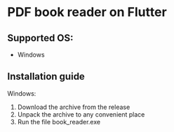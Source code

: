 # PDF book reader on Flutter
## Supported OS:
- Windows

## Installation guide
Windows:
1. Download the archive from the release
2. Unpack the archive to any convenient place
3. Run the file book_reader.exe
